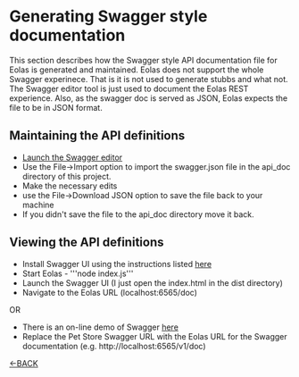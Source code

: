 # Generating Swagger style documentation

This section describes how the Swagger style API documentation file for Eolas is generated and maintained.  Eolas does not support the whole Swagger experinece.  That is it is not used to generate stubbs and what not.  The Swagger editor tool is just used to document the Eolas REST experience.  Also, as the swagger doc is served as JSON, Eolas expects the file to be in JSON format.

##  Maintaining the API definitions

- [Launch the Swagger editor](http://editor.swagger.io/#/ "Swagger Editor")
- Use the File->Import option to import the swagger.json file in the api_doc directory of this project.
- Make the necessary edits
- use the File->Download JSON option to save the file back to your machine
- If you didn't save the file to the api_doc directory move it back.

##  Viewing the API definitions

- Install Swagger UI using the instructions listed [here](http://swagger.io/swagger-ui/ "Swagger UI")
- Start Eolas - '''node index.js'''
- Launch the Swagger UI (I just open the index.html in the dist directory)
- Navigate to the Eolas URL (localhost:6565/doc)

OR

- There is an on-line demo of Swagger [here](http://petstore.swagger.io/ "Pet Store Swagger Example")
- Replace the Pet Store Swagger URL with the Eolas URL for the Swagger documentation (e.g. http://localhost:6565/v1/doc)


[<-BACK](README.md)
